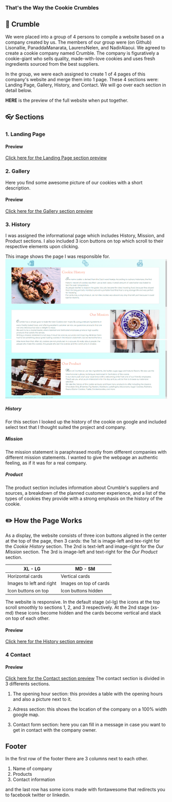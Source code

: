 ### That's the Way the Cookie Crumbles

## :cookie: Crumble

We were placed into a group of 4 persons to compile a website based on a company created by us. The members of our group were (on Github) Lisonallie, PanaddaManarata, LaurensNelen, and NadirAlaoui. We agreed to create a cookie company named Crumble. The company is figuratively a cookie-giant who sells quality, made-with-love cookies and uses fresh ingredients sourced from the best suppliers.

In the group, we were each assigned to create 1 of 4 pages of this company's website and merge them into 1 page. These 4 sections were: Landing Page, Gallery, History, and Contact. We will go over each section in detail below.

**HERE** is the preview of the full website when put together.

## :eyeglasses: Sections
### 1. Landing Page

#### Preview
[Click here for the Landing Page section preview]()
### 2. Gallery
Here you find some awesome picture of our cookies with a short description.
#### Preview
[Click here for the Gallery section preview]()
### 3. History
I was assigned the informational page which includes History, Mission, and Product sections. I also included 3 icon buttons on top which scroll to their respective elements upon clicking.

This image shows the page I was responsible for.
![alt text](assets/images/websnap3.png "crumble website mockup")
![alt text](assets/images/websnap4.png "crumble website mockup")

##### History
For this section I looked up the history of the cookie on google and included select text that I thought suited the project and company.
##### Mission
The mission statement is paraphrased mostly from different companies with different mission statements. I wanted to give the webpage an authentic feeling, as if it was for a real company.
##### Product
The product section includes information about Crumble's suppliers and sources, a breakdown of the planned customer experience, and a list of the types of cookies they provide with a strong emphasis on the history of the cookie.

## :pencil2:  How the Page Works
As a display, the website consists of three icon buttons aligned in the center at the top of the page, then 3 cards: the 1st is image-left and tex-right for the *Cookie History* section. The 2nd is text-left and image-right for the *Our Mission* section. The 3rd is image-left and text-right for the *Our Product* section.

XL - LG | MD - SM |
--- | --- 
Horizontal cards | Vertical cards
Images to left and right | Images on top of cards
Icon buttons on top | Icon buttons hidden   

The website is responsive. In the default stage (xl-lg) the icons at the top scroll smoothly to sections 1, 2, and 3 respectively. At the 2nd stage (xs-md) these icons become hidden and the cards become vertical and stack on top of each other.

#### Preview
[Click here for the History section preview]()
### 4 Contact
#### Preview
[Click here for the Contact section preview](https://laurensnelen.github.io/Crumble/Contact.html)
The contact section is divided in 3 differents sections.
1. The opening hour section: this provides a table with the opening hours and also a picture next to it.
2. Adress section: this shows the location of the company on a 100% width google map.

3. Contact form section: here you can fill in a message in case you want to get in contact with the company owner.

## Footer
In the first row of the footer there are 3 columns next to each other.

1. Name of company
2. Products
3. Contact information

and the last row has some icons made with fontawesome that redirects you to facebook twitter or linkedin.